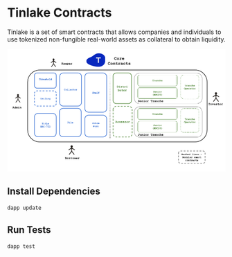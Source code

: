 # Tinlake Contracts
Tinlake is a set of smart contracts that allows companies and individuals to use tokenized non-fungible real-world assets as collateral to obtain liquidity. 

![](assets/contracts.png) 

## Install Dependencies
```bash 
dapp update
```

## Run Tests
```bash
dapp test
```
